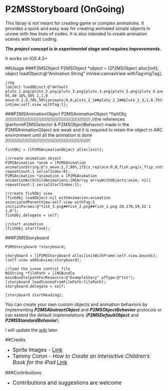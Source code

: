 P2MSStoryboard (OnGoing)
==============

This libray is not meant for creating game or complex animations. It provides a quick and easy way for creating animated simple objects in uiview with few lines of codes. It is also intended to create animation scenes with least coding.

***The project concept is in experimental stage and requires improvements.***

It works on IOS 4.3+


##Usage
###P2MSObject
    P2MSObject *object = [[P2MSObject alloc]init];
    object loadObject:@"Animation String" inView:canvasView withTag:imgTag];
    
    //eg
    [object loadObject:@"default pluto_1.png|pluto_2.png|pluto_3.png|pluto_4.png|pluto_5.png|pluto_6.png|pluto_7.png|pluto_8.png 95,49 10%,50% 1,1,0 move:0.1,9,70%,50%|animate:0,0,pluto_2_1##pluto_2_2##pluto_2_3,1,0,75%" inView:self.view withTag:1];

###P2MSAnimationObject
    P2MSAnimationObject *fishObj;
    //////////////////////////////////////////////////////
    //the references (performP2MSSelector & P2MSObjectBehavior) made in the P2MSAnimationObject are weak and it is required to retain the object in ARC environment until all the animation is done
    //////////////////////////////////////////////////////
    
	fishObj = [[P2MSAnimationObject alloc]init];
	
	//create animation object
    P2MSAnimation *anim = [P2MSAnimation animationString:@"s_move:1,7,80%,175|s_replace:0,0,fish.png|s_flip_rotate:1,0,-1,1,-30|s_move:0,10,5%,100|s_reset_transform:0.1,0" repeatCount:1 serialIndex:0];
    P2MSAnimation *animation = [P2MSAnimation animationWithChildAnimations:[NSArray arrayWithObjects:anim, nil] repeatCount:1 serialStartIndex:1];
    
    //create fishObj view
    [fishObj loadObject:nil withAnimation:animation associatedParentView:self.view withTag:5 initialParams:@"fish_3.png##fish_2.png##fish_1.png 20,170,59,52 1 1,0"];
    fishObj.delegate = self;
    
    //start animation
    [fishObj startTask];

###P2MSStoryboard

	P2MSStoryboard *storyboard;
	
    storyboard = [[P2MSStoryboard alloc]initWithFrame:self.view.bounds];
    [self.view addSubview:storyboard];
    
    //load the scene control file
    NSString *filePath = [[NSBundle mainBundle]pathForResource:@"ExampleStory" ofType:@"txt"];
    [storyboard loadScenesFromFilePath:filePath];
    storyboard.delegate = self;

    [storyboard startReading];

You can create your own custom objects and animation behaviors by implementing ***P2MSAbstractObject*** and ***P2MSObjectBehavior*** protocols or can extend the default implemetations (***P2MSDefaultObject*** and ***P2MSStandardBehavior***).

I will update the [wiki](https://github.com/ptwoms/P2MSStoryboard/wiki) later.


##Credits
* <big>Sprite Images - <a href="https://archive.org/details/ug-sprite-sheet-collection-v2">Link</a></big>
* <big>Tammy Coron - *How to Create an Interactive Children’s Book for the iPad* [Link](http://www.raywenderlich.com/56858/how-to-create-an-interactive-childrens-book-for-the-ipad)</big>


###Contributions
- <big>Contributions and suggestions are welcome</big>
